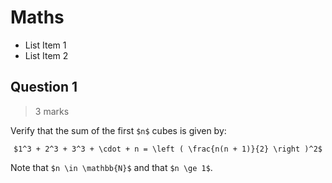 # Maths

- List Item 1
- List Item 2

## Question 1

> 3 marks

Verify that the sum of the first `$n$` cubes is given by:

<div align="center">

`$1^3 + 2^3 + 3^3 + \cdot + n = \left ( \frac{n(n + 1)}{2} \right )^2$`

</div>

Note that `$n \in \mathbb{N}$` and that `$n \ge 1$`.
